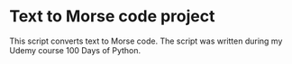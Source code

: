 # Text to Morse code project
This script converts text to Morse code. The script was written during my Udemy
course 100 Days of Python.